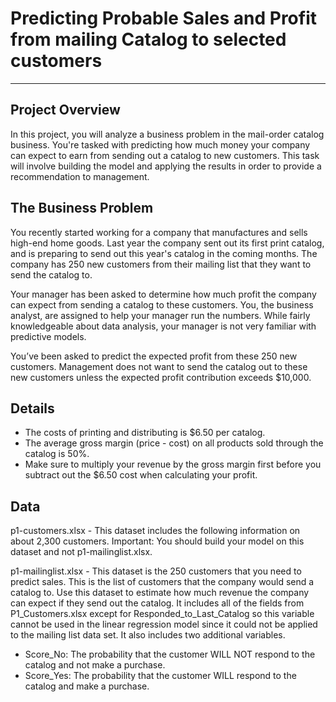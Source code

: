 # Predicting Probable Sales and Profit from mailing Catalog to selected customers
---
## Project Overview
In this project, you will analyze a business problem in the mail-order catalog business. You're tasked with predicting how much money your company can expect to earn from sending out a catalog to new customers. This task will involve building the model and applying the results in order to provide a recommendation to management.

## The Business Problem

You recently started working for a company that manufactures and sells high-end home goods. Last year the company sent out its first print catalog, and is preparing to send out this year's catalog in the coming months. The company has 250 new customers from their mailing list that they want to send the catalog to.

Your manager has been asked to determine how much profit the company can expect from sending a catalog to these customers. You, the business analyst, are assigned to help your manager run the numbers. While fairly knowledgeable about data analysis, your manager is not very familiar with predictive models.

You’ve been asked to predict the expected profit from these 250 new customers. Management does not want to send the catalog out to these new customers unless the expected profit contribution exceeds $10,000.

## Details
* The costs of printing and distributing is $6.50 per catalog.
* The average gross margin (price - cost) on all products sold through the catalog is 50%.
* Make sure to multiply your revenue by the gross margin first before you subtract out the $6.50 cost when calculating your profit.

## Data
p1-customers.xlsx - This dataset includes the following information on about 2,300 customers. Important: You should build your model on this dataset and not p1-mailinglist.xlsx.

p1-mailinglist.xlsx - This dataset is the 250 customers that you need to predict sales. This is the list of customers that the company would send a catalog to. Use this dataset to estimate how much revenue the company can expect if they send out the catalog. It includes all of the fields from P1_Customers.xlsx except for Responded_to_Last_Catalog so this variable cannot be used in the linear regression model since it could not be applied to the mailing list data set. It also includes two additional variables.

* Score_No: The probability that the customer WILL NOT respond to the catalog and not make a purchase.
* Score_Yes: The probability that the customer WILL respond to the catalog and make a purchase.

